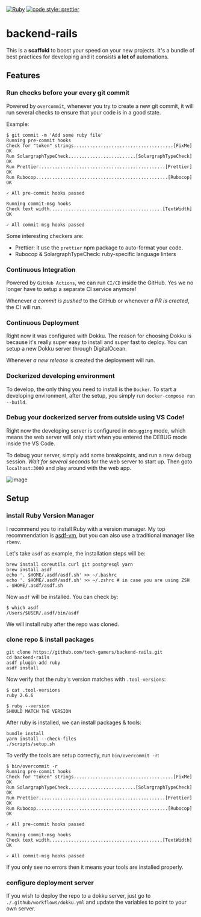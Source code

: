 [![Ruby](https://github.com/robturtle/backend/workflows/Ruby/badge.svg)](https://github.com/robturtle/backend/actions?query=workflow%3ARuby)
[![code style: prettier](https://img.shields.io/badge/code_style-prettier-ff69b4.svg?style=flat-square)](https://github.com/prettier/prettier)

# backend-rails

This is a **scaffold** to boost your speed on your new projects. It's a bundle of best practices for developing and it consists **a lot of** automations.

## Features

### Run checks before your every git commit

Powered by `overcommit`, whenever you try to create a new git commit, it will run several checks to ensure that your code is in a good state.

Example:

```shell
$ git commit -m 'Add some ruby file'
Running pre-commit hooks
Check for "token" strings.....................................[FixMe] OK
Run SolargraphTypeCheck.........................[SolargraphTypeCheck] OK
Run Prettier...............................................[Prettier] OK
Run Rubocop.................................................[Rubocop] OK

✓ All pre-commit hooks passed

Running commit-msg hooks
Check text width..........................................[TextWidth] OK

✓ All commit-msg hooks passed
```

Some interesting checkers are:

- Prettier: it use the `prettier` npm package to auto-format your code.
- Rubocop & SolargraphTypeCheck: ruby-specific language linters

### Continuous Integration

Powered by `GitHub Actions`, we can run `CI/CD` inside the GitHub. Yes we no longer have to setup a separate CI service anymore!

Whenever _a commit is pushed_ to the GitHub or whenever _a PR is created_, the CI will run.

### Continuous Deployment

Right now it was configured with Dokku. The reason for choosing Dokku is because it's really super easy to install and super fast to deploy. You can setup a new Dokku server through DigitalOcean.

Whenever _a new release_ is created the deployment will run.

### Dockerized developing environment

To develop, the only thing you need to install is the `Docker`. To start a developing environment, after the setup, you simply run `docker-compose run --build`.

### Debug your dockerized server from outside using VS Code!

Right now the developing server is configured in `debugging` mode, which means the web server will only start when you entered the DEBUG mode inside the VS Code.

To debug your server, simply add some breakpoints, and run a new debug session. _Wait for several seconds_ for the web server to start up. Then goto `localhost:3000` and play around with the web app.

![image](https://user-images.githubusercontent.com/3524125/87491835-ff5e7680-c5fd-11ea-9c19-5e915d2563fc.png)

## Setup

### install Ruby Version Manager

I recommend you to install Ruby with a version manager. My top recommendation is [asdf-vm](https://asdf-vm.com/#/), but you can also use a traditional manager like `rbenv`.

Let's take `asdf` as example, the installation steps will be:

```
brew install coreutils curl git postgresql yarn
brew install asdf
echo '. $HOME/.asdf/asdf.sh' >> ~/.bashrc
echo '. $HOME/.asdf/asdf.sh' >> ~/.zshrc # in case you are using ZSH
. $HOME/.asdf/asdf.sh
```

Now `asdf` will be installed. You can check by:

```shell
$ which asdf
/Users/$USER/.asdf/bin/asdf
```

We will install ruby after the repo was cloned.

### clone repo & install packages

```
git clone https://github.com/tech-gamers/backend-rails.git
cd backend-rails
asdf plugin add ruby
asdf install
```

Now verify that the ruby's version matches with `.tool-versions`:

```shell
$ cat .tool-versions
ruby 2.6.6

$ ruby --version
SHOULD MATCH THE VERSION
```

After ruby is installed, we can install packages & tools:

```
bundle install
yarn install --check-files
./scripts/setup.sh
```

To verify the tools are setup correctly, run `bin/overcommit -r`:

```shell
$ bin/overcommit -r
Running pre-commit hooks
Check for "token" strings.....................................[FixMe] OK
Run SolargraphTypeCheck.........................[SolargraphTypeCheck] OK
Run Prettier...............................................[Prettier] OK
Run Rubocop.................................................[Rubocop] OK

✓ All pre-commit hooks passed

Running commit-msg hooks
Check text width..........................................[TextWidth] OK

✓ All commit-msg hooks passed
```

If you only see no errors then it means your tools are installed properly.

### configure deployment server

If you wish to deploy the repo to a dokku server, just go to `./.github/workflows/dokku.yml` and update the variables to point to your own server.
